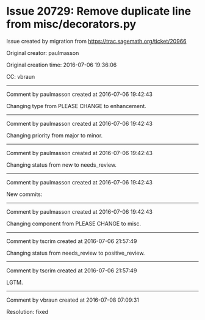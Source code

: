 # Issue 20729: Remove duplicate line from misc/decorators.py

Issue created by migration from https://trac.sagemath.org/ticket/20966

Original creator: paulmasson

Original creation time: 2016-07-06 19:36:06

CC:  vbraun




---

Comment by paulmasson created at 2016-07-06 19:42:43

Changing type from PLEASE CHANGE to enhancement.


---

Comment by paulmasson created at 2016-07-06 19:42:43

Changing priority from major to minor.


---

Comment by paulmasson created at 2016-07-06 19:42:43

Changing status from new to needs_review.


---

Comment by paulmasson created at 2016-07-06 19:42:43

New commits:


---

Comment by paulmasson created at 2016-07-06 19:42:43

Changing component from PLEASE CHANGE to misc.


---

Comment by tscrim created at 2016-07-06 21:57:49

Changing status from needs_review to positive_review.


---

Comment by tscrim created at 2016-07-06 21:57:49

LGTM.


---

Comment by vbraun created at 2016-07-08 07:09:31

Resolution: fixed
